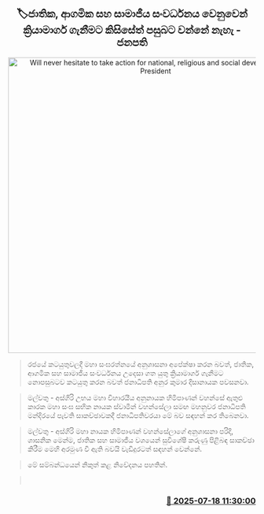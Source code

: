 <p align='center'><b><h2 align='center' title='Will never hesitate to take action for national, religious and social development - President'>🏷ජාතික, ආගමික සහ සාමාජීය සංවර්ධනය වෙනුවෙන් ක්‍රියාමාර්ග ගැනීමට කිසිසේත් පසුබට වන්නේ නැහැ - ජනපති</h2></b></p>
<p align='center'><img src='https://helakuru.sgp1.cdn.digitaloceanspaces.com/esana/images/lib/anura-president-kandy-om.jpg' width='600' alt='Will never hesitate to take action for national, religious and social development - President'></p>

> රජයේ කටයුතුවලදී මහා සංඝරත්නයේ අනුශාසනා අපේක්ෂා කරන බවත්, ජාතික, ආගමික සහ සාමාජීය සංවර්ධනය උදෙසා ගත යුතු ක්‍රියාමාර්ග ගැනීමට නොපසුබටව කටයුතු කරන බවත් ජනාධිපති අනුර කුමාර දිසානායක පවසනවා.

> මල්වතු - අස්ගිරි උභය මහා විහාරයීය අනුනායක හිමිපාණන් වහන්සේ ඇතුළු කාරක මහා සංඝ සභික නායක ස්වාමින් වහන්සේලා සමඟ මහනුවර ජනාධිපති මන්දිරයේ පැවති සාකච්ඡාවකදී ජනාධිපතිවරයා මේ බව සඳහන් කර තිබෙනවා.

> මල්වතු - අස්ගිරි මහා නායක හිමිපාණන් වහන්සේලාගේ අනුශාසනා පරිදි, ශාසනික මෙන්ම, ජාතික සහ සාමාජීය වශයෙන් සුවිශේෂී කරුණු පිළිබඳ සාකච්ඡා කිරීම මෙහි අරමුණ වී ඇති බවයි වැඩිදුරටත් සඳහන් වෙන්නේ.

> මේ සම්බන්ධයෙන් නිකුත් කළ නිවේදනය පහතින්.

>  



<h3 align='right'><a href='https://www.helakuru.lk/esana/p/111958/'>📅 2025-07-18 11:30:00</a></h3>
